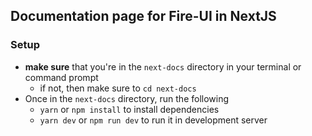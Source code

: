 ## Documentation page for Fire-UI in NextJS

### Setup
- **make sure** that you're in the `next-docs` directory in your terminal or command prompt
    - if not, then make sure to `cd next-docs`
- Once in the `next-docs` directory, run the following
    - `yarn` or `npm install` to install dependencies
    - `yarn dev` or `npm run dev` to run it in development server